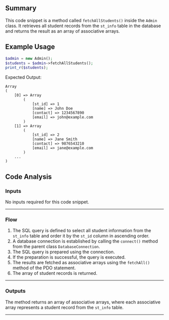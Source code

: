 ## Summary
This code snippet is a method called `fetchAllStudents()` inside the `Admin` class. It retrieves all student records from the `st_info` table in the database and returns the result as an array of associative arrays.

## Example Usage
```php
$admin = new Admin();
$students = $admin->fetchAllStudents();
print_r($students);
```
Expected Output:
```
Array
(
    [0] => Array
        (
            [st_id] => 1
            [name] => John Doe
            [contact] => 1234567890
            [email] => john@example.com
        )
    [1] => Array
        (
            [st_id] => 2
            [name] => Jane Smith
            [contact] => 9876543210
            [email] => jane@example.com
        )
    ...
)
```

## Code Analysis
### Inputs
No inputs required for this code snippet.
___
### Flow
1. The SQL query is defined to select all student information from the `st_info` table and order it by the `st_id` column in ascending order.
2. A database connection is established by calling the `connect()` method from the parent class `DatabaseConnection`.
3. The SQL query is prepared using the connection.
4. If the preparation is successful, the query is executed.
5. The results are fetched as associative arrays using the `fetchAll()` method of the PDO statement.
6. The array of student records is returned.
___
### Outputs
The method returns an array of associative arrays, where each associative array represents a student record from the `st_info` table.
___
